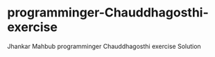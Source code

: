# programminger-Chauddhagosthi-exercise
Jhankar Mahbub programminger Chauddhagosthi exercise Solution
